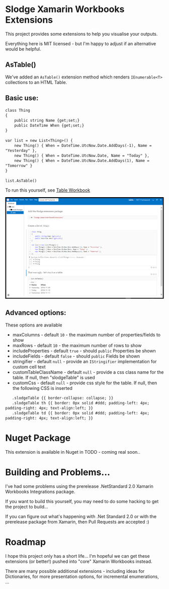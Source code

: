 # Slodge Xamarin Workbooks Extensions

This project provides some extensions to help you visualise your outputs.

Everything here is MIT licensed - but I'm happy to adjust if an alternative would be helpful.

## AsTable()

We've added an `AsTable()` extension method which renders `IEnumerable<T>` collections to an HTML Table.

## Basic use:

```
class Thing
{
    public string Name {get;set;}
    public DateTime When {get;set;}
}

var list = new List<Thing>() {
    new Thing() { When = DateTime.UtcNow.Date.AddDays(-1), Name = "Yesterday" },
    new Thing() { When = DateTime.UtcNow.Date, Name = "Today" },
    new Thing() { When = DateTime.UtcNow.Date.AddDays(1), Name = "Tomorrow" }
}

list.AsTable()
```
To run this yourself, see [Table Workbook](table.workbook)

![TableIntro](/docs/TableIntro.png)

## Advanced options:

These options are available
- maxColumns - default `10` - the maximum number of properties/fields to show
- maxRows - default `10` - the maximum number of rows to show
- includeProperties - default `true` - should `public` Properties be shown
- includeFields - default `false` - should `public` Fields be shown
- stringifier - default `null` - provide an `IStringifier` implementation for custom cell text
- customTableClassName - default `null` - provide a css class name for the table. If null, then "slodgeTable" is used
- customCss - default `null` - provide css style for the table. If null, then the following CSS is inserted

```
   .slodgeTable {{ border-collapse: collapse; }} 
   .slodgeTable th {{ border: 0px solid #ddd; padding-left: 4px; padding-right: 4px; text-align:left; }} 
   .slodgeTable td {{ border: 0px solid #ddd; padding-left: 4px; padding-right: 4px; text-align:left; }}

```

# Nuget Package

This extension is available in Nuget in TODO - coming real soon..


# Building and Problems...

I've had some problems using the prerelease .NetStandard 2.0 Xamarin Workbooks Integrations package.

If you want to build this yourself, you may need to do some hacking to get the project to build...

If you can figure out what's happening with .Net Standard 2.0 or with the prerelease package from Xamarin, then Pull Requests are accepted :)


# Roadmap

I hope this project only has a short life... I'm hopeful we can get these extensions (or better!) pushed into "core" Xamarin Workbooks instead.

There are many possible additional extensions - including ideas for Dictionaries, for more presentation options, for incremental enumerations, ...

